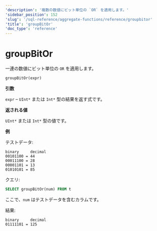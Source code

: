 ```yaml
---
'description': '複数の数値にビット単位の `OR` を適用します。'
'sidebar_position': 152
'slug': '/sql-reference/aggregate-functions/reference/groupbitor'
'title': 'groupBitOr'
'doc_type': 'reference'
---
```



# groupBitOr

一連の数値にビット単位の `OR` を適用します。

```sql
groupBitOr(expr)
```

**引数**

`expr` – `UInt*` または `Int*` 型の結果を返す式です。

**返される値**

`UInt*` または `Int*` 型の値です。

**例**

テストデータ:

```text
binary     decimal
00101100 = 44
00011100 = 28
00001101 = 13
01010101 = 85
```

クエリ:

```sql
SELECT groupBitOr(num) FROM t
```

ここで、`num` はテストデータを含むカラムです。

結果:

```text
binary     decimal
01111101 = 125
```
